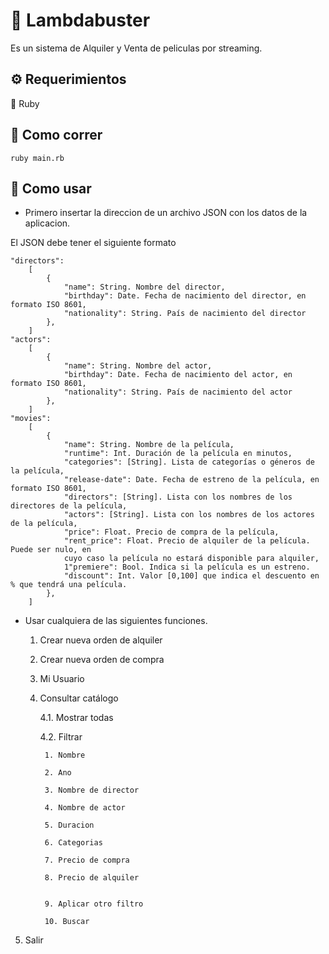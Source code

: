 # :balloon: Lambdabuster 
 
Es un sistema de Alquiler y Venta de peliculas por streaming.

## :gear: Requerimientos

:gem: Ruby

## :star2: Como correr

```shell
ruby main.rb
```

## :balloon: Como usar

- Primero insertar la direccion de un archivo JSON con los datos de la aplicacion.

El JSON debe tener el siguiente formato

```
"directors":
    [
        {
            "name": String. Nombre del director,
            "birthday": Date. Fecha de nacimiento del director, en formato ISO 8601,
            "nationality": String. País de nacimiento del director
        },
    ]
"actors":
    [
        {
            "name": String. Nombre del actor,
            "birthday": Date. Fecha de nacimiento del actor, en formato ISO 8601,
            "nationality": String. País de nacimiento del actor
        },
    ]
"movies":
    [
        {
            "name": String. Nombre de la película,
            "runtime": Int. Duración de la película en minutos,
            "categories": [String]. Lista de categorías o géneros de la película,
            "release-date": Date. Fecha de estreno de la película, en formato ISO 8601,
            "directors": [String]. Lista con los nombres de los directores de la película,
            "actors": [String]. Lista con los nombres de los actores de la película,
            "price": Float. Precio de compra de la película,
            "rent_price": Float. Precio de alquiler de la película. Puede ser nulo, en
            cuyo caso la película no estará disponible para alquiler,
            1"premiere": Bool. Indica si la película es un estreno.
            "discount": Int. Valor [0,100] que indica el descuento en % que tendrá una película.
        },
    ]
```

- Usar cualquiera de las siguientes funciones.

    1. Crear nueva orden de alquiler

    2. Crear nueva orden de compra

    3. Mi Usuario

    4. Consultar catálogo

        4.1. Mostrar todas

        4.2. Filtrar

            1. Nombre

            2. Ano

            3. Nombre de director

            4. Nombre de actor

            5. Duracion

            6. Categorias

            7. Precio de compra

            8. Precio de alquiler


            9. Aplicar otro filtro

            10. Buscar

5. Salir
